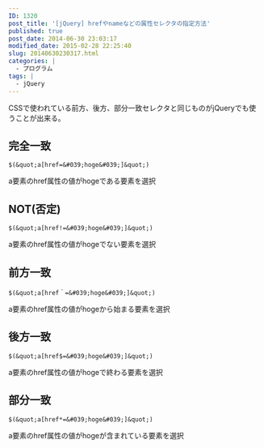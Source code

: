 ```yaml
---
ID: 1320
post_title: '[jQuery] hrefやnameなどの属性セレクタの指定方法'
published: true
post_date: 2014-06-30 23:03:17
modified_date: 2015-02-28 22:25:40
slug: 20140630230317.html
categories: |
  - プログラム
tags: |
  - jQuery
---
```

CSSで使われている前方、後方、部分一致セレクタと同じものがjQueryでも使うことが出来る。

<!--more-->

## 完全一致

```language-js
$(&quot;a[href=&#039;hoge&#039;]&quot;)
```

a要素のhref属性の値がhogeである要素を選択

## NOT(否定)

```language-js
$(&quot;a[href!=&#039;hoge&#039;]&quot;)
```

a要素のhref属性の値がhogeでない要素を選択

## 前方一致

```language-js
$(&quot;a[href＾=&#039;hoge&#039;]&quot;)
```

a要素のhref属性の値がhogeから始まる要素を選択

## 後方一致

```language-js
$(&quot;a[href$=&#039;hoge&#039;]&quot;)
```

a要素のhref属性の値がhogeで終わる要素を選択

## 部分一致

```language-js
$(&quot;a[href*=&#039;hoge&#039;]&quot;)
```

a要素のhref属性の値がhogeが含まれている要素を選択